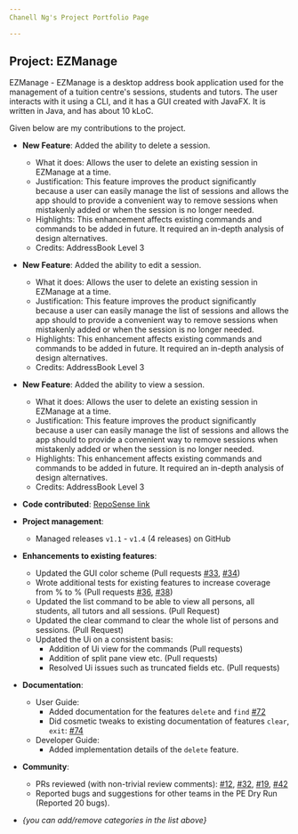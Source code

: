 ```yaml
---
Chanell Ng's Project Portfolio Page

---
```


## Project: EZManage

EZManage - EZManage is a desktop address book application used for the management of a tuition centre's sessions, students and tutors. The user interacts with it using a CLI, and it has a GUI created with JavaFX. It is written in Java, and has about 10 kLoC.

Given below are my contributions to the project.

* **New Feature**: Added the ability to delete a session.
  * What it does: Allows the user to delete an existing session in EZManage at a time. 
  * Justification: This feature improves the product significantly because a user can easily manage the list of sessions and allows the app should to provide a convenient way to remove sessions when mistakenly added or when the session is no longer needed.
  * Highlights: This enhancement affects existing commands and commands to be added in future. It required an in-depth analysis of design alternatives. 
  * Credits: AddressBook Level 3

* **New Feature**: Added the ability to edit a session.
  * What it does: Allows the user to delete an existing session in EZManage at a time.
  * Justification: This feature improves the product significantly because a user can easily manage the list of sessions and allows the app should to provide a convenient way to remove sessions when mistakenly added or when the session is no longer needed.
  * Highlights: This enhancement affects existing commands and commands to be added in future. It required an in-depth analysis of design alternatives.
  * Credits: AddressBook Level 3

* **New Feature**: Added the ability to view a session.
  * What it does: Allows the user to delete an existing session in EZManage at a time.
  * Justification: This feature improves the product significantly because a user can easily manage the list of sessions and allows the app should to provide a convenient way to remove sessions when mistakenly added or when the session is no longer needed.
  * Highlights: This enhancement affects existing commands and commands to be added in future. It required an in-depth analysis of design alternatives.
  * Credits: AddressBook Level 3
  
* **Code contributed**: [RepoSense link]()

* **Project management**:
  * Managed releases `v1.1` - `v1.4` (4 releases) on GitHub

* **Enhancements to existing features**:
  * Updated the GUI color scheme (Pull requests [\#33](), [\#34]())
  * Wrote additional tests for existing features to increase coverage from % to % (Pull requests [\#36](), [\#38]())
  * Updated the list command to be able to view all persons, all students, all tutors and all sessions. (Pull Request)
  * Updated the clear command to clear the whole list of persons and sessions. (Pull Request) 
  * Updated the Ui on a consistent basis:
    * Addition of Ui view for the commands (Pull requests)
    * Addition of split pane view etc. (Pull requests)
    * Resolved Ui issues such as truncated fields etc. (Pull requests)

* **Documentation**:
  * User Guide:
    * Added documentation for the features `delete` and `find` [\#72]()
    * Did cosmetic tweaks to existing documentation of features `clear`, `exit`: [\#74]()
  * Developer Guide:
    * Added implementation details of the `delete` feature.

* **Community**:
  * PRs reviewed (with non-trivial review comments): [\#12](), [\#32](), [\#19](), [\#42]()
  * Reported bugs and suggestions for other teams in the PE Dry Run (Reported 20 bugs).

* _{you can add/remove categories in the list above}_
